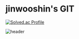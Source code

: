 <h1>jinwooshin's GIT</h1>



[![Solved.ac Profile](http://mazassumnida.wtf/api/v2/generate_badge?boj=adamgold)](https://solved.ac/adamgold/)

![header](https://capsule-render.vercel.app/api?type=soft&color=33FF00&height=300&section=header&text=GOLDADAM&fontSize=90&animation=scaleIn)
<!---
goldadam/goldadam is a ✨ special ✨ repository because its `README.md` (this file) appears on your GitHub profile.
You can click the Preview link to take a look at your changes.
--->
